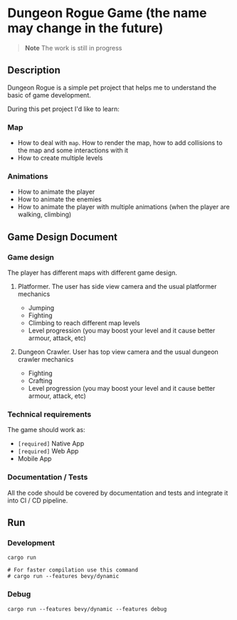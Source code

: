 # Dungeon Rogue Game (the name may change in the future)

> **Note**
> The work is still in progress

## Description
Dungeon Rogue is a simple pet project that
helps me to understand the basic of game development.

During this pet project I'd like to learn:
### Map
- How to deal with `map`. How to render the map, how to add collisions to the map and some interactions with it
- How to create multiple levels


### Animations
- How to animate the player
- How to animate the enemies
- How to animate the player with multiple animations (when the player are walking, climbing) 

## Game Design Document
### Game design
The player has different maps with different game design.
1. Platformer. The user has side view camera and the usual platformer mechanics
   - Jumping
   - Fighting
   - Climbing to reach different map levels
   - Level progression (you may boost your level and it cause better armour, attack, etc)

2. Dungeon Crawler. User has top view camera and the usual dungeon crawler mechanics
   - Fighting
   - Crafting
   - Level progression (you may boost your level and it cause better armour, attack, etc)

### Technical requirements
The game should work as:
- `[required]` Native App
- `[required]` Web App
- Mobile App

### Documentation / Tests
All the code should be covered by documentation and tests and integrate it into
CI / CD pipeline.

## Run
### Development
```shell
cargo run

# For faster compilation use this command
# cargo run --features bevy/dynamic
```

### Debug
```shell
cargo run --features bevy/dynamic --features debug
```
